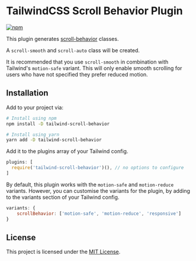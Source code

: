 # TailwindCSS Scroll Behavior Plugin

[![npm](https://img.shields.io/npm/v/tailwind-scroll-behavior.svg?style=flat-square)](https://www.npmjs.com/package/tailwind-scroll-behavior)

This plugin generates [scroll-behavior](https://drafts.csswg.org/cssom-view/#smooth-scrolling) classes.

A `scroll-smooth` and `scroll-auto` class will be created.

It is recommended that you use `scroll-smooth` in combination with Tailwind's `motion-safe` variant.
This will only enable smooth scrolling for users who have not specified they prefer reduced motion.

## Installation

Add to your project via:

```bash
# Install using npm
npm install -D tailwind-scroll-behavior

# Install using yarn
yarn add -D tailwind-scroll-behavior
```

Add it to the plugins array of your Tailwind config.

```js
plugins: [
  require('tailwind-scroll-behavior')(), // no options to configure
]
```

By default, this plugin works with the `motion-safe` and `motion-reduce` variants. However, you can customise the 
variants for the plugin, by adding to the variants section of your Tailwind config.

```js
variants: {
	scrollBehavior: ['motion-safe', 'motion-reduce', 'responsive']
}
```

## License

This project is licensed under the [MIT License](https://github.com/lukewarlow/tailwind-scroll-behavior/blob/master/LICENSE).
